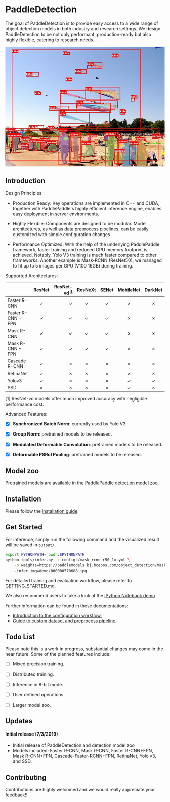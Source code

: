 # PaddleDetection

The goal of PaddleDetection is to provide easy access to a wide range of object
detection models in both industry and research settings. We design
PaddleDetection to be not only performant, production-ready but also highly
flexible, catering to research needs.


<div align="center">
  <img src="demo/output/000000570688.jpg" />
</div>


## Introduction

Design Principles:

- Production Ready:
Key operations are implemented in C++ and CUDA, together with PaddlePaddle's
highly efficient inference engine, enables easy deployment in server environments.

- Highly Flexible:
Components are designed to be modular. Model architectures, as well as data
preprocess pipelines, can be easily customized with simple configuration
changes.

- Performance Optimized:
With the help of the underlying PaddlePaddle framework, faster training and
reduced GPU memory footprint is achieved. Notably, Yolo V3 training is
much faster compared to other frameworks. Another example is Mask-RCNN
(ResNet50), we managed to fit up to 5 images per GPU (V100 16GB) during
training.

Supported Architectures:

|                    | ResNet | ResNet-vd <sup>[1](#vd)</sup> | ResNeXt | SENet | MobileNet | DarkNet |
|--------------------|:------:|------------------------------:|:-------:|:-----:|:---------:|:-------:|
| Faster R-CNN       | ✓      |                             ✓ | ✓       | ✓     | ✗         | ✗       |
| Faster R-CNN + FPN | ✓      |                             ✓ | ✓       | ✓     | ✗         | ✗       |
| Mask R-CNN         | ✓      |                             ✓ | ✓       | ✓     | ✗         | ✗       |
| Mask R-CNN + FPN   | ✓      |                             ✓ | ✓       | ✓     | ✗         | ✗       |
| Cascade R-CNN      | ✓      |                             ✗ | ✗       | ✗     | ✗         | ✗       |
| RetinaNet          | ✓      |                             ✗ | ✗       | ✗     | ✗         | ✗       |
| Yolov3             | ✓      |                             ✗ | ✗       | ✗     | ✓         | ✓       |
| SSD                | ✗      |                             ✗ | ✗       | ✗     | ✓         | ✗       |

<a name="vd">[1]</a> ResNet-vd models offer much improved accuracy with negligible performance cost.

Advanced Features:

- [x] **Synchronized Batch Norm**: currently used by Yolo V3.
- [x] **Group Norm**: pretrained models to be released.
- [x] **Modulated Deformable Convolution**: pretrained models to be released.
- [x] **Deformable PSRoI Pooling**: pretrained models to be released.


## Model zoo

Pretrained models are available in the PaddlePaddle [detection model zoo](docs/MODEL_ZOO.md).


## Installation

Please follow the [installation guide](docs/INSTALL.md).


## Get Started

For inference, simply run the following command and the visualized result will
be saved in `output/`.

```bash
export PYTHONPATH=`pwd`:$PYTHONPATH
python tools/infer.py -c configs/mask_rcnn_r50_1x.yml \
    -o weights=https://paddlemodels.bj.bcebos.com/object_detection/mask_rcnn_r50_1x.tar
    -infer_img=demo/000000570688.jpg
```

For detailed training and evaluation workflow, please refer to [GETTING_STARTED.md](docs/GETTING_STARTED.md).

We also recommend users to take a look at the [IPython Notebook demo](demo/mask_rcnn_demo.ipynb)

Further information can be found in these documentations:

- [Introduction to the configuration workflow.](docs/CONFIG.md)
- [Guide to custom dataset and preprocess pipeline.](docs/DATA.md)


##  Todo List

Please note this is a work in progress, substantial changes may come in the
near future.
Some of the planned features include:

- [ ] Mixed precision training.
- [ ] Distributed training.
- [ ] Inference in 8-bit mode.
- [ ] User defined operations.
- [ ] Larger model zoo.


## Updates

#### Initial release (7/3/2019)
- Initial release of PaddleDetection and detection model zoo
- Models included: Faster R-CNN, Mask R-CNN, Faster R-CNN+FPN, Mask
  R-CNN+FPN, Cascade-Faster-RCNN+FPN, RetinaNet, Yolo v3, and SSD.


## Contributing

Contributions are highly welcomed and we would really appreciate your feedback!!
